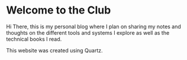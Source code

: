 # Welcome to the Club

Hi There, this is my personal blog where I plan on sharing my notes and thoughts on the different tools and systems I explore as well as the technical books I read.

This website was created using Quartz.
